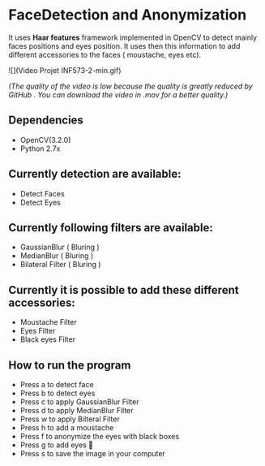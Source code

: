 # FaceDetection and Anonymization
It uses **Haar features** framework implemented in OpenCV to detect mainly faces positions and eyes position. It uses then this information to add different accessories to the faces ( moustache, eyes etc).

![](Video Projet INF573-2-min.gif)

*(The quality of the video is low because the quality is greatly reduced by GitHub . You can download the video in .mov for a better quality.)*

## Dependencies

* OpenCV(3.2.0)
* Python 2.7x

## Currently detection are available:
* Detect Faces
* Detect Eyes

## Currently following filters are available:
* GaussianBlur ( Bluring )
* MedianBlur ( Bluring )
* Bilateral Filter ( Bluring )

## Currently it is possible to add these different accessories:
* Moustache Filter
* Eyes Filter
* Black eyes Filter

## How to run the program
* Press a to detect face
* Press b to detect eyes
* Press c to apply GaussianBlur Filter
* Press d to apply MedianBlur Filter
* Press w to apply Bilteral Filter
* Press h to add a moustache 
* Press f to anonymize the eyes with black boxes
* Press g to add eyes 👀 
* Press s to save the image in your computer
